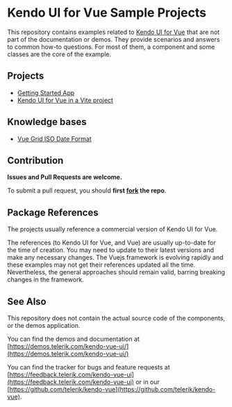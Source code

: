 # Kendo UI for Vue Sample Projects

This repository contains examples related to [Kendo UI for Vue](https://www.telerik.com/kendo-vue-ui) that are not part of the documentation or demos. They provide scenarios and answers to common how-to questions. For most of them, a component and some classes are the core of the example.

## Projects

- [Getting Started App](https://github.com/telerik/kendo-vue-examples/tree/main/getting-started-app)
- [Kendo UI for Vue in a Vite project](https://github.com/telerik/kendo-vue-examples/tree/main/kendo-vue-vite)

## Knowledge bases
- [Vue Grid ISO Date Format](https://www.telerik.com/kendo-vue-ui/components/knowledge-base/grid-date-format/)

## Contribution

**Issues and Pull Requests are welcome.** 

To submit a pull request, you should **first [fork](https://docs.github.com/en/free-pro-team@latest/github/getting-started-with-github/fork-a-repo) the repo**.

## Package References

The projects usually reference a commercial version of Kendo UI for Vue. 

The references (to Kendo UI for Vue, and Vue) are usually up-to-date for the time of creation. You may need to update to their latest versions and make any necessary changes. The Vuejs framework is evolving rapidly and these examples may not get their references updated all the time. Nevertheless, the general approaches should remain valid, barring breaking changes in the framework.

## See Also

This repository does not contain the actual source code of the components, or the demos application.

You can find the demos and documentation at [https://demos.telerik.com/kendo-vue-ui/](https://demos.telerik.com/kendo-vue-ui/)

You can find the tracker for bugs and feature requests at [https://feedback.telerik.com/kendo-vue-ui](https://feedback.telerik.com/kendo-vue-ui) or in our [https://github.com/telerik/kendo-vue](https://github.com/telerik/kendo-vue).

